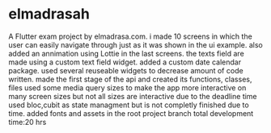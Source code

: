 # elmadrasah

A Flutter exam project by elmadrasa.com.
i made 10 screens in which the user can easily navigate through just as it was shown in the ui example.
also added an annimation using Lottie in the last screens.
the texts field are made using a custom text field widget.
added a custom date calendar package.
used several reuseable widgets to decrease amount of code written.
made the first stage of the api and created its functions, classes, files
used some media query sizes to make the app more interactive on many screen sizes but not all sizes are interactive due to the deadline time
used bloc,cubit as state managment but is not completly finished due to time.
added fonts and assets in the root project branch
total development time:20 hrs

